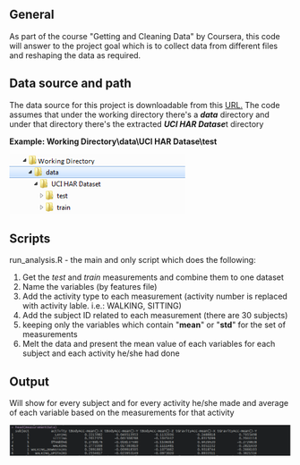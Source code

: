 ## General

As part of the course "Getting and Cleaning Data" by Coursera, 
this code will answer to the project goal which is to collect data from different files and reshaping the data as required.

## Data source and path

The data source for this project is downloadable from this [URL.][1] 
The code assumes that under the working directory there's a ***data*** directory and under that directory there's the extracted ***UCI HAR Datase***t directory

**Example: Working Directory\data\UCI HAR Datase\test**

![path][2]

## Scripts

run_analysis.R - the main and only script which does the following:

 1. Get the *test* and *train* measurements and combine them to one dataset
 2. Name the variables (by features file)
 3. Add the activity type to each measurement (activity number is replaced with activity lable. i.e.: WALKING, SITTING)
 4. Add the subject ID related to each measurement (there are 30 subjects)
 5. keeping only the variables which contain "**mean**" or "**std**" for the set of measurements
 6. Melt the data and present the mean value of each variables for each subject and each activity he/she had done

## Output

Will show for every subject and for every activity he/she made and average of each variable based on the measurements for that activity
 
![Output][3]

 
  [1]: https://d396qusza40orc.cloudfront.net/getdata%2Fprojectfiles%2FUCI%20HAR%20Dataset.zip
  [2]: https://github.com/liranye/gettingAndCleaningData/blob/master/path.png
  [3]: https://github.com/liranye/gettingAndCleaningData/blob/master/OutputExample.png